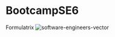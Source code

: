 # BootcampSE6
Formulatrix
![software-engineers-vector](https://github.com/Muhammadhidayatullahaspar/BootcampSE6/assets/100209360/5f8e3349-3c35-44dc-90c4-55373b59a6f3)

